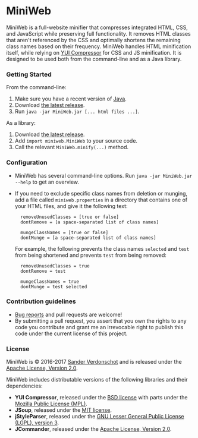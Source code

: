 # MiniWeb #

MiniWeb is a full-website minifier that compresses integrated HTML, CSS, and JavaScript while preserving full functionality. It removes HTML classes that aren't referenced by the CSS and optimally shortens the remaining class names based on their frequency. MiniWeb handles HTML minification itself, while relying on [YUI Compressor](http://yui.github.io/yuicompressor/) for CSS and JS minification. It is designed to be used both from the command-line and as a Java library.

### Getting Started ###

From the command-line:

1. Make sure you have a recent version of [Java](https://www.java.com/en/download/).
2. Download [the latest release](https://bitbucket.org/Mangara/miniweb/downloads).
3. Run `java -jar MiniWeb.jar [... html files ...]`.

As a library:

1. Download [the latest release](https://bitbucket.org/Mangara/miniweb/downloads).
2. Add `import miniweb.MiniWeb` to your source code.
3. Call the relevant `MiniWeb.minify(...)` method.

### Configuration ###

* MiniWeb has several command-line options. Run `java -jar MiniWeb.jar --help` to get an overview.
* If you need to exclude specific class names from deletion or munging, add a file called `miniweb.properties` in a directory that contains one of your HTML files, and give it the following text:

        removeUnusedClasses = [true or false]
        dontRemove = [a space-separated list of class names]

        mungeClassNames = [true or false]
        dontMunge = [a space-separated list of class names]

    For example, the following prevents the class names `selected` and `test` from being shortened and prevents `test` from being removed:

        removeUnusedClasses = true
        dontRemove = test

        mungeClassNames = true
        dontMunge = test selected

### Contribution guidelines ###

* [Bug reports](https://bitbucket.org/Mangara/miniweb/issues?status=new&status=open) and pull requests are welcome!
* By submitting a pull request, you assert that you own the rights to any code you contribute and grant me an irrevocable right to publish this code under the current license of this project.

### License ###

MiniWeb is © 2016-2017 [Sander Verdonschot](http://cglab.ca/~sander/) and is released under the [Apache License, Version 2.0](http://www.apache.org/licenses/LICENSE-2.0).

MiniWeb includes distributable versions of the following libraries and their dependencies:

* **YUI Compressor**, released under the [BSD license](http://opensource.org/licenses/bsd-license.php) with parts under the [Mozilla Public License (MPL)](http://www.mozilla.org/MPL/).
* **JSoup**, released under the [MIT license](https://jsoup.org/license).
* **jStyleParser**, released under the [GNU Lesser General Public License (LGPL), version 3](https://www.gnu.org/licenses/lgpl-3.0.en.html).
* **JCommander**, released under the [Apache License, Version 2.0](http://www.apache.org/licenses/LICENSE-2.0).